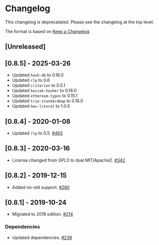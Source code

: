 # Changelog

This changelog is deprecatated. Please see the changelog at the top
level.

The format is based on [Keep a Changelog].

[Keep a Changelog]: http://keepachangelog.com/en/1.0.0/

## [Unreleased]

## [0.8.5] - 2025-03-26

- Updated `hash-db` to 0.16.0
- Updated `rlp` to 0.6
- Updated `criterion` to 0.5.1
- Updated `keccak-hasher` to 0.16.0
- Updated `ethereum-types` to 0.15.1
- Updated `trie-standardmap` to 0.16.0
- Updated `hex-literal` to 1.0.0

## [0.8.4] - 2020-01-08

- Updated `rlp` to 0.5. [#463](https://github.com/paritytech/parity-common/pull/463)

## [0.8.3] - 2020-03-16

- License changed from GPL3 to dual MIT/Apache2. [#342](https://github.com/paritytech/parity-common/pull/342)

## [0.8.2] - 2019-12-15

- Added no-std support. [#280](https://github.com/paritytech/parity-common/pull/280)

## [0.8.1] - 2019-10-24

- Migrated to 2018 edition. [#214](https://github.com/paritytech/parity-common/pull/214)

### Dependencies

- Updated dependencies. [#239](https://github.com/paritytech/parity-common/pull/239)
